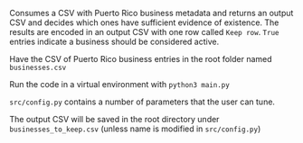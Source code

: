 Consumes a CSV with Puerto Rico business metadata and returns an output CSV and decides which ones have sufficient evidence of existence.
The results are encoded in an output CSV with one row called `Keep row`. `True` entries indicate a business should be considered active.

Have the CSV of Puerto Rico business entries in the root folder named `businesses.csv`

Run the code in a virtual environment with `python3 main.py`

`src/config.py` contains a number of parameters that the user can tune.

The output CSV will be saved in the root directory under `businesses_to_keep.csv` (unless name is modified in `src/config.py`)